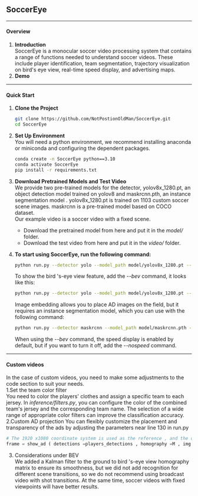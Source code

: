 ## SoccerEye

---

#### Overview
1. **Introduction**  
   SoccerEye is a monocular soccer video processing system that contains a range of functions needed to understand soccer videos. These include player identification, team segmentation, trajectory visualization on bird's eye view, real-time speed display, and advertising maps.
2. **Demo**
   
---

#### Quick Start

1. **Clone the Project**

   ```bash
   git clone https://github.com/NotPostionOldMan/SoccerEye.git
   cd SoccerEye
2. **Set Up Environment**  
   You will need a python environment, we recommend installing anaconda or miniconda and configuring the dependent packages.
   ```bash
   conda create -n SoccerEye python==3.10
   conda activate SoccerEye
   pip install -r requirements.txt
4. **Download Pretrained Models and Test Video**  
   We provide two pre-trained models for the detector, yolov8x_1280.pt, an object detection model trained on yolov8 and maskrcnn.pth, an instance segmentation model . yolov8x_1280.pt is trained on 1103 custom soccer scene images. maskrcnn is a pre-trained model based on COCO dataset.  
Our example video is a soccer video with a fixed scene.  

   * Download the pretrained model from here and put it in the *model/* folder.  
   * Download the test video from here and  put it in the *video/* folder.   
3. **To start using SoccerEye, run the following command:**
   ```bash
   python run.py --detector yolo --model_path model/yolov8x_1280.pt --video video/video.avi
   ```
   To show the bird 's-eye view feature, add the *--bev* command, it looks like this:
   ```bash
   python run.py --detector yolo --model_path model/yolov8x_1280.pt --video video/video.avi --bev
   ```
   Image embedding allows you to place AD images on the field, but it requires an instance segmentation model, which you can use with the following command:
   ```bash
   python run.py --detector maskrcnn --model_path model/maskrcnn.pth --video video/video.avi --bev --ad
   ```
   When using the *--bev* command, the speed display is enabled by default, but if you want to turn it off, add the *--nospeed* command.
---
#### Custom videos
In the case of custom videos, you need to make some adjustments to the code section to suit your needs.  
1.Set the team color filter  
   You need to color the players' clothes and assign a specific team to each jersey. In *inference/filters.py*, you can configure the color of the combined team's jersey and the corresponding team name.
The selection of a wide range of appropriate color filters can improve the classification accuracy.
2.Custom AD projection
You can flexibly customize the placement and transparency of the ads by adjusting the parameters near line 130 in run.py  
```python
# The 1920 x1080 coordinate system is used as the reference , and the origin is in the upper left corner
frame = show_ad ( detections =players_detections , homography =M , img =frame , ad_img = ad , coord =(800 , 400) ,alpha =0.3)
```
3. Considerations under BEV  
We added a Kalman filter to the ground to bird 's-eye view homography matrix to ensure its smoothness, but we did not add recognition for different scene transitions, so we do not recommend using broadcast video with shot transitions. At the same time, soccer videos with fixed viewpoints will have better results.
